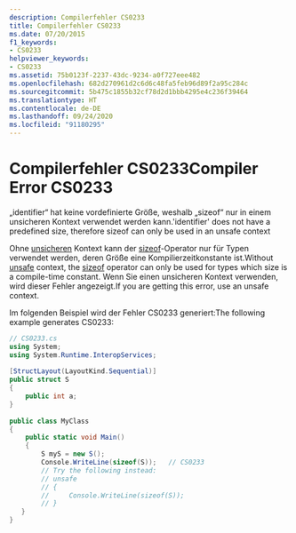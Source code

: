 ```yaml
---
description: Compilerfehler CS0233
title: Compilerfehler CS0233
ms.date: 07/20/2015
f1_keywords:
- CS0233
helpviewer_keywords:
- CS0233
ms.assetid: 75b0123f-2237-43dc-9234-a0f727eee482
ms.openlocfilehash: 682d270961d2c6d6c48fa5feb96d89f2a95c284c
ms.sourcegitcommit: 5b475c1855b32cf78d2d1bbb4295e4c236f39464
ms.translationtype: HT
ms.contentlocale: de-DE
ms.lasthandoff: 09/24/2020
ms.locfileid: "91180295"
---
```

# <a name="compiler-error-cs0233"></a><span data-ttu-id="601d5-103">Compilerfehler CS0233</span><span class="sxs-lookup"><span data-stu-id="601d5-103">Compiler Error CS0233</span></span>

<span data-ttu-id="601d5-104">„identifier“ hat keine vordefinierte Größe, weshalb „sizeof“ nur in einem unsicheren Kontext verwendet werden kann.</span><span class="sxs-lookup"><span data-stu-id="601d5-104">'identifier' does not have a predefined size, therefore sizeof can only be used in an unsafe context</span></span>
  
 <span data-ttu-id="601d5-105">Ohne [unsicheren](../keywords/unsafe.md) Kontext kann der [sizeof](../operators/sizeof.md)-Operator nur für Typen verwendet werden, deren Größe eine Kompilierzeitkonstante ist.</span><span class="sxs-lookup"><span data-stu-id="601d5-105">Without [unsafe](../keywords/unsafe.md) context, the [sizeof](../operators/sizeof.md) operator can only be used for types which size is a compile-time constant.</span></span> <span data-ttu-id="601d5-106">Wenn Sie einen unsicheren Kontext verwenden, wird dieser Fehler angezeigt.</span><span class="sxs-lookup"><span data-stu-id="601d5-106">If you are getting this error, use an unsafe context.</span></span>
  
<span data-ttu-id="601d5-107">Im folgenden Beispiel wird der Fehler CS0233 generiert:</span><span class="sxs-lookup"><span data-stu-id="601d5-107">The following example generates CS0233:</span></span>
  
```csharp  
// CS0233.cs  
using System;  
using System.Runtime.InteropServices;  
  
[StructLayout(LayoutKind.Sequential)]  
public struct S  
{  
    public int a;  
}  
  
public class MyClass  
{  
    public static void Main()  
    {  
        S myS = new S();  
        Console.WriteLine(sizeof(S));   // CS0233  
        // Try the following instead:  
        // unsafe
        // {
        //     Console.WriteLine(sizeof(S));
        // }
   }  
}  
```
